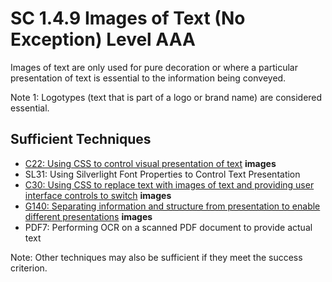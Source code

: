 # SC 1.4.9 Images of Text (No Exception) Level AAA

Images of text are only used for pure decoration or where a particular presentation of text is essential to the information being conveyed.

Note 1: Logotypes (text that is part of a logo or brand name) are considered essential.

## Sufficient Techniques

- [C22: Using CSS to control visual presentation of text](c22.md) **images**
- SL31: Using Silverlight Font Properties to Control Text Presentation
- [C30: Using CSS to replace text with images of text and providing user interface controls to switch](c30.md) **images**
- [G140: Separating information and structure from presentation to enable different presentations](g140.md) **images**
- PDF7: Performing OCR on a scanned PDF document to provide actual text

Note: Other techniques may also be sufficient if they meet the success criterion.
